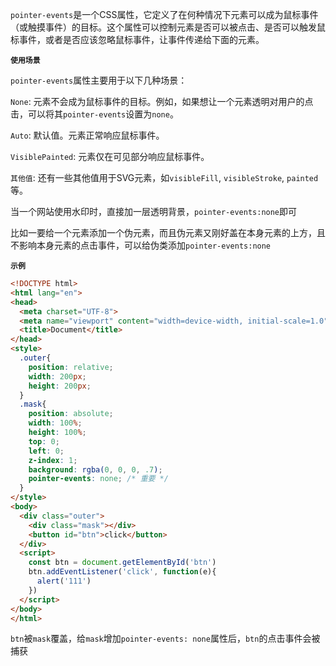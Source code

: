 `pointer-events`是一个CSS属性，它定义了在何种情况下元素可以成为鼠标事件（或触摸事件）的目标。这个属性可以控制元素是否可以被点击、是否可以触发鼠标事件，或者是否应该忽略鼠标事件，让事件传递给下面的元素。

**`使用场景`**


`pointer-events`属性主要用于以下几种场景：

`None`: 元素不会成为鼠标事件的目标。例如，如果想让一个元素透明对用户的点击，可以将其`pointer-events`设置为`none`。

`Auto`: 默认值。元素正常响应鼠标事件。

`VisiblePainted`: 元素仅在可见部分响应鼠标事件。

`其他值`: 还有一些其他值用于SVG元素，如`visibleFill`, `visibleStroke`, `painted`等。

当一个网站使用水印时，直接加一层透明背景，`pointer-events:none`即可

比如一要给一个元素添加一个伪元素，而且伪元素又刚好盖在本身元素的上方，且不影响本身元素的点击事件，可以给伪类添加`pointer-events:none`

**`示例`**

```html
<!DOCTYPE html>
<html lang="en">
<head>
  <meta charset="UTF-8">
  <meta name="viewport" content="width=device-width, initial-scale=1.0">
  <title>Document</title>
</head>
<style>
  .outer{
    position: relative;
    width: 200px;
    height: 200px;
  }
  .mask{
    position: absolute;
    width: 100%;
    height: 100%;
    top: 0;
    left: 0;
    z-index: 1;
    background: rgba(0, 0, 0, .7);
    pointer-events: none; /* 重要 */
  }
</style>
<body>
  <div class="outer">
    <div class="mask"></div>
    <button id="btn">click</button>
  </div>
  <script>
    const btn = document.getElementById('btn')
    btn.addEventListener('click', function(e){
      alert('111')
    })
  </script>
</body>
</html>

```
`btn`被`mask`覆盖，给`mask`增加`pointer-events: none`属性后，`btn`的点击事件会被捕获

